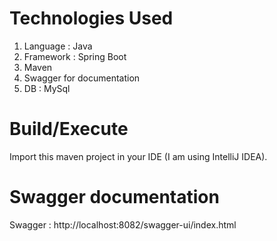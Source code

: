 # Technologies Used

1. Language : Java
2. Framework : Spring Boot
3. Maven
4. Swagger for documentation
5. DB : MySql

# Build/Execute

Import this maven project in your IDE (I am using IntelliJ IDEA).

# Swagger documentation

Swagger : http://localhost:8082/swagger-ui/index.html